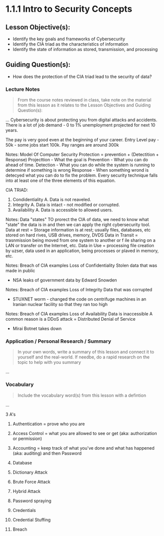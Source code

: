 # 1.1.1 Intro to Security Concepts

## Lesson Objective(s):
- Identify the key goals and frameworks of Cybersecurity
- Identify the CIA triad as the characteristics of information
- Identify the state of information as stored, transmission, and processing

## Guiding Question(s):
- How does the protection of the CIA triad lead to the security of data?

### Lecture Notes
> From the course notes reviewed in class, take note on the material from this lesson as it relates to the Lesson Objectives and Guiding Question(s):

... Cybersecurity is about protecting you from digital attacks and accidents. There is a lot of job demand - 0 to 1% unemployment projected for next 10 years. 

The pay is very good even at the beginning of your career. Entry Level pay - 50k - some jobs start 100k. Pay ranges are around 300k

Notes: Model Of Computer Security 
Protection = prevention + (Detectition + Response)
Projecttion - What the goal is 
Prevention - What you can do ahead of time. 
Detection - What you can do while the system is running to determine if something is wrong
Response - When something wrond is detecyed what you can do to fix the problem.
Every security technique falls into at least one of the three elements of this equation.

CIA TRIAD: 
1. Condidentiality
A. Data is not reaveled. 
2. Integrity
A. Data is intact - not modified or corrupted.
3. Availability
A. Data is accessible to allowed users. 

Notes: Data "states"
TO prorect the CIA of data, we need to know what "state" the data is in and then we can apply the right cybersecurity tool. 
Data at rest = Storage information is at rest; usually files, databases, etc stored on hard rives, USB drives, memory, DVDS
Data in Transit = trasnmission being moved from one system to another or f ile sharing on a LAN or transfer on the Internet, etc. 
Data in Use = processing file creation by uzser, data used in an application, being processes or plaved in memory, etc. 

Notes: Breach of CIA examples
Loss of Confidentiality
Stolen data that was made in public

- NSA leaks of government data by Edward Snowden 

Notes: Breach of CIA examples
Loss of Integrity 
Data that was corrupted

- STUXNET worm - changed the code on centrifuge machines in an Iranian nuclear facility so that they ran too high 

Notes: Breach of CIA examples
Loss of Availability
Data is inaccessible
A common reason is a DDoS attack = Distributed Denial of Service

- Mirai Botnet takes down 


### Application / Personal Research / Summary
> In your own words, write a summary of this lesson and connect it to yourself and the real-world. If needbe, do a rapid research on the topic to help with you summary

... 

### Vocabulary
> Include the vocabulary word(s) from this lesson with a defintion

...

3 A's 
1. Authentication = prove who you are
2. Access Control = what you are allowed to see or get (aka: authorization or permission)
3. Accounting = keep track of what you've done and what has happened (aka: auditing)
and then Password

1. Database
2. Dictionary Attack
3. Brute Force Attack
4. Hybrid Attack
5. Password spraying
6. Credentials
7. Credential Stuffing
8. Breach